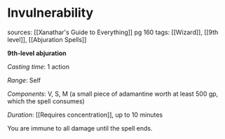 # Invulnerability
sources: [[Xanathar's Guide to Everything]] pg 160
tags: [[Wizard]], [[9th level]], [[Abjuration Spells]]

**9th-level abjuration**

*Casting time*: 1 action

*Range*: Self

*Components*: V, S, M (a small piece of adamantine worth at least 500 gp, which the spell consumes)

*Duration*: [[Requires concentration]], up to 10 minutes

You are immune to all damage until the spell ends.
